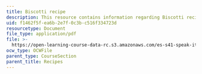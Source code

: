 ```yaml
---
title: Biscotti recipe
description: This resource contains information regarding Biscotti recipe.
uid: f1462f5f-ea6b-2e7f-0c3b-c516f334723d
resourcetype: Document
file_type: application/pdf
file: >-
  https://open-learning-course-data-rc.s3.amazonaws.com/es-s41-speak-italian-with-your-mouth-full-spring-2012/f1462f5fea6b2e7f0c3bc516f334723d_MITES_S41S12_recipe_11.pdf
ocw_type: OCWFile
parent_type: CourseSection
parent_title: Recipes
---
```

